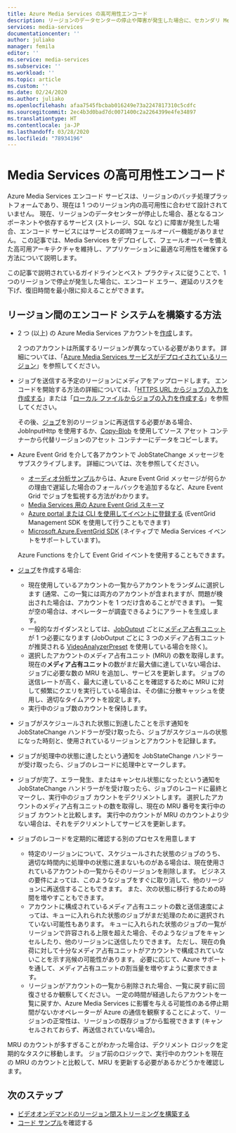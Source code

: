 ```yaml
---
title: Azure Media Services の高可用性エンコード
description: リージョンのデータセンターの停止や障害が発生した場合に、セカンダリ Media Services アカウントにフェールオーバーする方法について説明します。
services: media-services
documentationcenter: ''
author: juliako
manager: femila
editor: ''
ms.service: media-services
ms.subservice: ''
ms.workload: ''
ms.topic: article
ms.custom: ''
ms.date: 02/24/2020
ms.author: juliako
ms.openlocfilehash: afaa7545fbcbab016249e73a2247817310c5cdfc
ms.sourcegitcommit: 2ec4b3d0bad7dc0071400c2a2264399e4fe34897
ms.translationtype: HT
ms.contentlocale: ja-JP
ms.lasthandoff: 03/28/2020
ms.locfileid: "78934196"
---
```

# <a name="media-services-high-availability-encoding"></a>Media Services の高可用性エンコード 

Azure Media Services エンコード サービスは、リージョンのバッチ処理プラットフォームであり、現在は 1 つのリージョン内の高可用性に合わせて設計されていません。 現在、リージョンのデータセンターが停止した場合、基となるコンポーネントや依存するサービス (ストレージ、SQL など) に障害が発生した場合、エンコード サービスにはサービスの即時フェールオーバー機能がありません。 この記事では、Media Services をデプロイして、フェールオーバーを備えた高可用アーキテクチャを維持し、アプリケーションに最適な可用性を確保する方法について説明します。

この記事で説明されているガイドラインとベスト プラクティスに従うことで、1 つのリージョンで停止が発生した場合に、エンコード エラー、遅延のリスクを下げ、復旧時間を最小限に抑えることができます。

## <a name="how-to-build-a-cross-regional-encoding-system"></a>リージョン間のエンコード システムを構築する方法

* 2 つ (以上) の Azure Media Services アカウントを[作成](create-account-cli-how-to.md)します。

    2 つのアカウントは所属するリージョンが異なっている必要があります。 詳細については、「[Azure Media Services サービスがデプロイされているリージョン](https://azure.microsoft.com/global-infrastructure/services/?products=media-services)」を参照してください。
* ジョブを送信する予定のリージョンにメディアをアップロードします。 エンコードを開始する方法の詳細については、「[HTTPS URL からジョブの入力を作成する](job-input-from-http-how-to.md)」または「[ローカル ファイルからジョブの入力を作成する](job-input-from-local-file-how-to.md)」を参照してください。

    その後、[ジョブ](transforms-jobs-concept.md)を別のリージョンに再送信する必要がある場合、JobInputHttp を使用するか、[Copy-Blob](https://docs.microsoft.com/rest/api/storageservices/Copy-Blob) を使用してソース アセット コンテナーから代替リージョンのアセット コンテナーにデータをコピーします。
* Azure Event Grid を介して各アカウントで JobStateChange メッセージをサブスクライブします。 詳細については、次を参照してください。

    * [オーディオ分析サンプル](https://github.com/Azure-Samples/media-services-v3-dotnet/tree/master/AudioAnalytics/AudioAnalyzer)からは、Azure Event Grid メッセージが何らかの理由で遅延した場合のフォールバックを追加するなど、Azure Event Grid でジョブを監視する方法がわかります。
    * [Media Services 用の Azure Event Grid スキーマ](media-services-event-schemas.md)
    * [Azure portal または CLI を使用してイベントに登録する](reacting-to-media-services-events.md) (EventGrid Management SDK を使用して行うこともできます)
    * [Microsoft.Azure.EventGrid SDK](https://www.nuget.org/packages/Microsoft.Azure.EventGrid/) (ネイティブで Media Services イベントをサポートしています)。

    Azure Functions を介して Event Grid イベントを使用することもできます。
* [ジョブ](transforms-jobs-concept.md)を作成する場合:

    * 現在使用しているアカウントの一覧からアカウントをランダムに選択します (通常、この一覧には両方のアカウントが含まれますが、問題が検出された場合は、アカウントを 1 つだけ含めることができます)。 一覧が空の場合は、オペレーターが調査できるようにアラートを生成します。
    * 一般的なガイダンスとしては、[JobOutput](https://docs.microsoft.com/rest/api/media/jobs/create#joboutputasset) ごとに[メディア占有ユニット](media-reserved-units-cli-how-to.md)が 1 つ必要になります (JobOutput ごとに 3 つのメディア占有ユニットが推奨される [VideoAnalyzerPreset](analyzing-video-audio-files-concept.md) を使用している場合を除く)。
    * 選択したアカウントのメディア占有ユニット (MRU) の数を取得します。 現在の**メディア占有ユニット**の数がまだ最大値に達していない場合は、ジョブに必要な数の MRU を追加し、サービスを更新します。 ジョブの送信レートが高く、最大に達していることを確認するために MRU に対して頻繁にクエリを実行している場合は、その値に分散キャッシュを使用し、適切なタイムアウトを設定します。
    * 実行中のジョブ数のカウントを保持します。

* ジョブがスケジュールされた状態に到達したことを示す通知を JobStateChange ハンドラーが受け取ったら、ジョブがスケジュールの状態になった時刻と、使用されているリージョンとアカウントを記録します。
* ジョブが処理中の状態に達したという通知を JobStateChange ハンドラーが受け取ったら、ジョブのレコードに処理中とマークします。
* ジョブが完了、エラー発生、またはキャンセル状態になったという通知を JobStateChange ハンドラーがを受け取ったら、ジョブのレコードに最終とマークし、実行中のジョブ カウントをデクリメントします。 選択したアカウントのメディア占有ユニットの数を取得し、現在の MRU 番号を実行中のジョブ カウントと比較します。 実行中のカウントが MRU のカウントより少ない場合は、それをデクリメントしてサービスを更新します。
* ジョブのレコードを定期的に確認する別のプロセスを用意します
    
    * 特定のリージョンについて、スケジュールされた状態のジョブのうち、適切な時間内に処理中の状態に進まないものがある場合は、現在使用されているアカウントの一覧からそのリージョンを削除します。  ビジネスの要件によっては、このようなジョブをすぐに取り消して、他のリージョンに再送信することもできます。 また、次の状態に移行するための時間を増やすこともできます。
    * アカウントに構成されているメディア占有ユニットの数と送信速度によっては、キューに入れられた状態のジョブがまだ処理のために選択されていない可能性もあります。  キューに入れられた状態のジョブの一覧がリージョンで許容される上限を超えた場合、そのようなジョブをキャンセルしたり、他のリージョンに送信したりできます。  ただし、現在の負荷に対して十分なメディア占有ユニットがアカウントで構成されていないことを示す兆候の可能性があります。  必要に応じて、Azure サポートを通して、メディア占有ユニットの割当量を増やすように要求できます。
    * リージョンがアカウントの一覧から削除された場合、一覧に戻す前に回復させるか観察してください。  一定の時間が経過したらアカウントを一覧に戻すか、Azure Media Services に影響を与える可能性のある停止期間がないかオペレーターが Azure の通信を観察することによって、リージョンの正常性は、リージョンの既存ジョブから監視できます (キャンセルされておらず、再送信されていない場合)。
    
MRU のカウントが多すぎることがわかった場合は、デクリメント ロジックを定期的なタスクに移動します。 ジョブ前のロジックで、実行中のカウントを現在の MRU のカウントと比較して、MRU を更新する必要があるかどうかを確認します。

## <a name="next-steps"></a>次のステップ

* [ビデオオンデマンドのリージョン間ストリーミングを構築する](media-services-high-availability-streaming.md)
* [コード サンプル](https://docs.microsoft.com/samples/browse/?products=azure-media-services)を確認する
